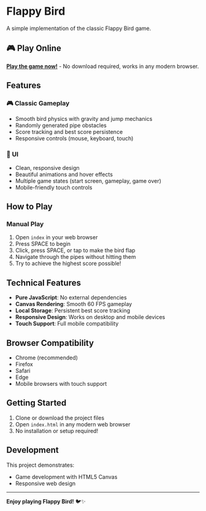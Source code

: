 # Flappy Bird

A simple implementation of the classic Flappy Bird game.

## 🎮 Play Online

**[Play the game now!](https://yassirbb.github.io/Flappy-Clone/)** - No download required, works in any modern browser.

## Features

### 🎮 Classic Gameplay
- Smooth bird physics with gravity and jump mechanics
- Randomly generated pipe obstacles
- Score tracking and best score persistence
- Responsive controls (mouse, keyboard, touch)

### 🎨 UI
- Clean, responsive design
- Beautiful animations and hover effects
- Multiple game states (start screen, gameplay, game over)
- Mobile-friendly touch controls

## How to Play

### Manual Play
1. Open `index` in your web browser
2. Press SPACE to begin
3. Click, press SPACE, or tap to make the bird flap
4. Navigate through the pipes without hitting them
5. Try to achieve the highest score possible!

## Technical Features

- **Pure JavaScript**: No external dependencies
- **Canvas Rendering**: Smooth 60 FPS gameplay
- **Local Storage**: Persistent best score tracking
- **Responsive Design**: Works on desktop and mobile devices
- **Touch Support**: Full mobile compatibility

## Browser Compatibility

- Chrome (recommended)
- Firefox
- Safari
- Edge
- Mobile browsers with touch support

## Getting Started

1. Clone or download the project files
2. Open `index.html` in any modern web browser
3. No installation or setup required!

## Development

This project demonstrates:
- Game development with HTML5 Canvas
- Responsive web design



---

**Enjoy playing Flappy Bird!** 🐦✨